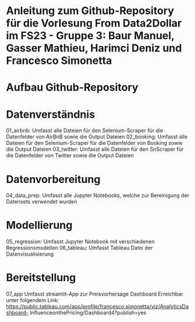 # Anleitung zum Github-Repository für die Vorlesung From Data2Dollar im FS23 - Gruppe 3: Baur Manuel, Gasser Mathieu, Harimci Deniz und Francesco Simonetta

# Aufbau Github-Repository
# Datenverständnis
01_airbnb:      Umfasst alle Dateien für den Selenium-Scraper für die Datenfelder von AirBnB sowie die Output Dateien
02_booking:     Umfasst alle Dateien für den Selenium-Scraper für die Datenfelder von Booking sowie die Output Dateien
03_twitter:     Umfasst alle Dateien für den SnScraper für die Datenfelder von Twitter sowie die Output Dateien
# Datenvorbereitung
04_data_prep:   Umfasst alle Jupyter Notebooks, welche zur Bereinigung der Datensets verwendet wurden
# Modellierung
05_regression:  Umfasst Jupyter Notebook mit verschiedenen Regressionsmodellen
06_tableau:     Umfasst Tableau Datei der Datenvisualisierung
# Bereitstellung
07_app          Umfasst streamlit-App zur Preisvorhersage
Dashboard       Erreichbar unter folgendem Link: https://public.tableau.com/app/profile/francesco.simonetta/viz/AnalyticsDashboard-                 InfluenceonthePricing/Dashboard4?publish=yes
